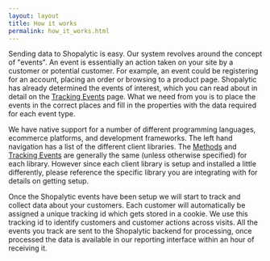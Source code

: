 ```yaml
---
layout: layout
title: How it works
permalink: how_it_works.html
---   
```


Sending data to Shopalytic is easy. Our system revolves around the concept of "events". An event is essentially an action taken on your site by a customer or potential customer. For example, an event could be registering for an account, placing an order or browsing to a product page. Shopalytic has already determined the events of interest, which you can read about in detail on the [Tracking Events](/events.html) page. What we need from you is to place the events in the correct places and fill in the properties with the data required for each event type.

We have native support for a number of different programming languages, ecommerce platforms, and development frameworks. The left hand navigation has a list of the different client libraries. The [Methods](/methods.html) and [Tracking Events](/events.html) are generally the same (unless otherwise specified) for each library. However since each client library is setup and installed a little differently, please reference the specific library you are integrating with for details on getting setup.

Once the Shopalytic events have been setup we will start to track and collect data about your customers. Each customer will automatically be assigned a unique tracking id which gets stored in a cookie. We use this tracking id to identify customers and customer actions across visits. All the events you track are sent to the Shopalytic backend for processing, once processed the data is available in our reporting interface within an hour of receiving it.
